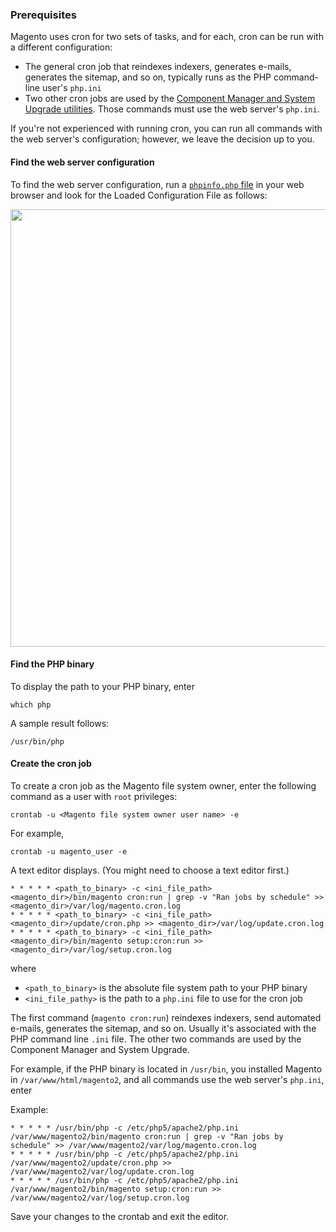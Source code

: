 <div markdown="1">

### Prerequisites
Magento uses cron for two sets of tasks, and for each, cron can be run with a different configuration:

*	The general cron job that reindexes indexers, generates e-mails, generates the sitemap, and so on, typically runs as the PHP command-line user's `php.ini`
*	Two other cron jobs are used by the <a href="{{ site.gdeurl }}comp-mgr/bk-compman-upgrade-guide.html">Component Manager and System Upgrade utilities</a>. Those commands must use the web server's `php.ini`.

If you're not experienced with running cron, you can run all commands with the web server's configuration; however, we leave the decision up to you.

#### Find the web server configuration

To find the web server configuration, run a <a href="{{ site.gdeurl }}install-gde/prereq/optional.html#install-optional-phpinfo">`phpinfo.php` file</a> in your web browser and look for the Loaded Configuration File as follows:

<img src="{{ site.baseurl }}common/images/config_phpini-webserver.png" width="700px">

#### Find the PHP binary
To display the path to your PHP binary, enter

	which php

A sample result follows:

	/usr/bin/php

#### Create the cron job

To create a cron job as the Magento file system owner, enter the following command as a user with `root` privileges:

	crontab -u <Magento file system owner user name> -e

For example,

	crontab -u magento_user -e

A text editor displays. (You might need to choose a text editor first.)

	* * * * * <path_to_binary> -c <ini_file_path> <magento_dir>/bin/magento cron:run | grep -v "Ran jobs by schedule" >> <magento_dir>/var/log/magento.cron.log
	* * * * * <path_to_binary> -c <ini_file_path> <magento_dir>/update/cron.php >> <magento_dir>/var/log/update.cron.log
	* * * * * <path_to_binary> -c <ini_file_path> <magento_dir>/bin/magento setup:cron:run >> <magento_dir>/var/log/setup.cron.log

where 

*	`<path_to_binary>` is the absolute file system path to your PHP binary
*	`<ini_file_pathy>` is the path to a `php.ini` file to use for the cron job

The first command (`magento cron:run`) reindexes indexers, send automated e-mails, generates the sitemap, and so on. Usually it's associated with the PHP command line `.ini` file. The other two commands are used by the Component Manager and System Upgrade.

For example, if the PHP binary is located in `/usr/bin`, you installed Magento in `/var/www/html/magento2`, and all commands use the web server's `php.ini`, enter

Example:

	* * * * * /usr/bin/php -c /etc/php5/apache2/php.ini /var/www/magento2/bin/magento cron:run | grep -v "Ran jobs by schedule" >> /var/www/magento2/var/log/magento.cron.log
	* * * * * /usr/bin/php -c /etc/php5/apache2/php.ini /var/www/magento2/update/cron.php >> /var/www/magento2/var/log/update.cron.log
	* * * * * /usr/bin/php -c /etc/php5/apache2/php.ini /var/www/magento2/bin/magento setup:cron:run >> /var/www/magento2/var/log/setup.cron.log

Save your changes to the crontab and exit the editor.
